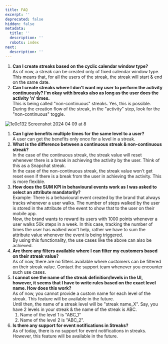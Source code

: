 ```yaml
---
title: FAQ
excerpt: ''
deprecated: false
hidden: false
metadata:
  title: ''
  description: ''
  robots: index
next:
  description: ''
---
```

1. **Can I create streaks based on the cyclic calendar window type?**\
   As of now, a streak can be created only of fixed calendar window type. This means that, for all the users of the streak, the streak will start & end on the same date.
2. **Can I create streaks where I don't want my user to perform the activity continuously? I'm okay with breaks also as long as the user does the activity 'n' times.**\
   This is being called "non-continuous" streaks. Yes, this is possible. During the creation flow of the streak, in the "activity" step, look for the "non-continuous" toggle.

![1e0c132 Screenshot 2024 04 09 at 8](https://files.readme.io/1e0c132-Screenshot_2024-04-09_at_8.58.02_PM.png)

1. **Can I give benefits multiple times for the same level to a user?**\
   A user can get the benefits only once for a level in a streak.
2. **What is the difference between a continuous streak & non-continuous streak?**\
   In the case of the continuous streak, the streak value will reset whenever there is a break in achieving the activity by the user. Think of this as a Snapchat streak.\
   In the case of the non-continuous streak, the streak value won't get reset even if there is a break from the user in achieving the activity. This is more flexible.
3. **How does the SUM KPI in behavioural events work as I was asked to select an attribute mandatorily?**\
   Example: There is a behavioural event created by the brand that always tracks whenever a user walks. The number of steps walked by the user is stored in the attribute of the event to show that to the user on their mobile app.\
   Now, the brand wants to reward its users with 1000 points whenever a user walks 50k steps in a week. In this case, tracking the number of times the user has walked won't help, rather we have to sum the attribute value whenever the event is being triggered.\
   By using this functionality, the use cases like the above can also be achieved.
4. **Are there any filters available where I can filter my customers based on their streak value?**\
   As of now, there are no filters available where customers can be filtered on their streak value. Contact the support team whenever you encounter such use cases.
5. **I cannot see the name of the streak definition/levels in the UI, however, it seems that I have to write rules based on the exact level name. How does this work?**\
   As of now, you cannot provide a custom name for each level of the streak. This feature will be available in the future.\
   Until then, the name of a streak level will be "streak name\_X". Say, you have 2 levels in your streak & the name of the streak is ABC.
   1. Name of the level 1 is "ABC\_1"
   2. Name of the level 2 is "ABC\_2".
6. **Is there any support for event notifications in Streaks?**\
   As of today, there is no support for event notifications in streaks. However, this feature will be available in the future.
